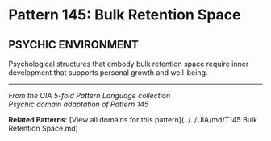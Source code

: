 # Pattern 145: Bulk Retention Space

## PSYCHIC ENVIRONMENT

Psychological structures that embody bulk retention space require inner development that supports personal growth and well-being.

---

*From the UIA 5-fold Pattern Language collection*  
*Psychic domain adaptation of Pattern 145*

**Related Patterns**: [View all domains for this pattern](../../UIA/md/T145 Bulk Retention Space.md)